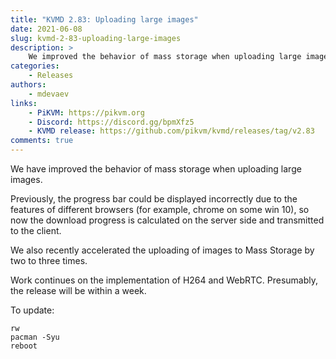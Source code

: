 ```yaml
---
title: "KVMD 2.83: Uploading large images"
date: 2021-06-08
slug: kvmd-2-83-uploading-large-images
description: >
    We improved the behavior of mass storage when uploading large images
categories:
    - Releases
authors:
    - mdevaev
links:
    - PiKVM: https://pikvm.org
    - Discord: https://discord.gg/bpmXfz5
    - KVMD release: https://github.com/pikvm/kvmd/releases/tag/v2.83
comments: true
---
```


We have improved the behavior of mass storage when uploading large images.

<!-- more -->

Previously, the progress bar could be displayed incorrectly due to the features of different browsers (for example, chrome on some win 10), so now the download progress is calculated on the server side and transmitted to the client.

We also recently accelerated the uploading of images to Mass Storage by two to three times.

Work continues on the implementation of H264 and WebRTC. Presumably, the release will be within a week.

To update: 

```console
rw
pacman -Syu
reboot
```